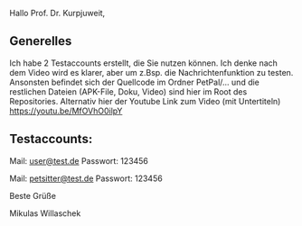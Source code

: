 Hallo Prof. Dr. Kurpjuweit,

## Generelles

Ich habe 2 Testaccounts erstellt, die Sie nutzen können. Ich denke nach dem Video wird es klarer, aber um z.Bsp. die Nachrichtenfunktion zu testen.
Ansonsten befindet sich der Quellcode im Ordner PetPal/...
und die restlichen Dateien (APK-File, Doku, Video) sind hier im Root des Repositories.
Alternativ hier der Youtube Link zum Video (mit Untertiteln) https://youtu.be/MfOVhO0ilpY

## Testaccounts:

Mail: user@test.de
Passwort: 123456

Mail: petsitter@test.de
Passwort: 123456

Beste Grüße

Mikulas Willaschek
